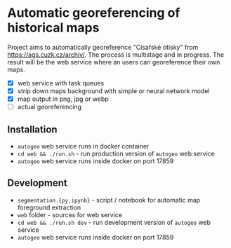 # Automatic georeferencing of historical maps

Project aims to automatically georeference "Císařské otisky" from https://ags.cuzk.cz/archiv/. The process is multistage and in progress. The result will be the web service where an users can georeference their own maps.

 * [x] web service with task queues
 * [x] strip down maps background with simple or neural network model
 * [x] map output in png, jpg or webp
 * [ ] actual georeferencing

## Installation

 * `autogeo` web service runs in docker container
 * `cd web && ./run.sh` - run production version of `autogeo` web service
 * `autogeo` web service runs inside docker on port 17859

## Development
 * `segmentation.{py,ipynb}` - script / notebook for automatic map foreground extraction
 * `web` folder - sources for web service
 * `cd web && ./run.sh dev` - run development version of `autogeo` web service
 * `autogeo` web service runs inside docker on port 17859
